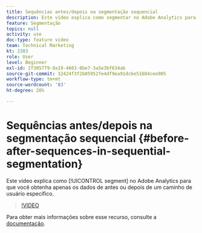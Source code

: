 ```yaml
---
title: Sequências antes/depois na segmentação sequencial
description: Este vídeo explica como segmentar no Adobe Analytics para obter somente os dados de antes ou depois de um caminho de usuário específico.
feature: Segmentação
topics: null
activity: use
doc-type: feature video
team: Technical Marketing
kt: 2303
role: User
level: Beginner
exl-id: 2f305779-9a19-4603-8be7-3a5e3bf634ab
source-git-commit: 32424f3f2b05952fe4df9ea91dcbe51684cee905
workflow-type: tm+mt
source-wordcount: '83'
ht-degree: 26%

---
```


# Sequências antes/depois na segmentação sequencial {#before-after-sequences-in-sequential-segmentation}

Este vídeo explica como [!UICONTROL segment] no Adobe Analytics para que você obtenha apenas os dados de antes ou depois de um caminho de usuário específico.

>[!VIDEO](https://video.tv.adobe.com/v/25400/?quality=12)

Para obter mais informações sobre esse recurso, consulte a [documentação](https://marketing.adobe.com/resources/help/en_US/analytics/segment/index.html?f=seg_build_ui).

